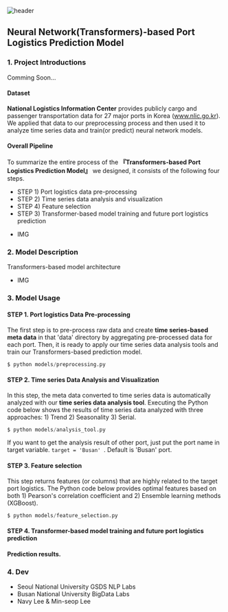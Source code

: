 ![header](https://capsule-render.vercel.app/api?type=waving&color=gradient&height=300&section=header&text=%20ROK%20Port%20Logistics%20Forecast&fontColor=317589&fontSize=60)


## Neural Network(Transformers)-based Port Logistics Prediction Model 

### 1. Project Introductions

Comming Soon...

#### Dataset
**National Logistics Information Center** provides publicly cargo and passenger transportation data for 27 major ports in Korea (www.nlic.go.kr). We applied that data to our preprocessing process and then used it to analyze time series data and train(or predict) neural network models. 

#### Overall Pipeline
To summarize the entire process of the **『Transformers-based Port Logistics Prediction Model』** we designed, it consists of the following four steps.
  - STEP 1) Port logistics data pre-processing
  - STEP 2) Time series data analysis and visualization
  - STEP 4) Feature selection
  - STEP 3) Transformer-based model training and future port logistics prediction

+ IMG

### 2. Model Description

Transformers-based model architecture

+ IMG

### 3. Model Usage

#### STEP 1. Port logistics Data Pre-processing
The first step is to pre-process raw data and create **time series-based meta data** in that 'data' directory by aggregating pre-processed data for each port. Then, it is ready to apply our time series data analysis tools and train our Transformers-based prediction model.

```python
$ python models/preprocessing.py
```

#### STEP 2. Time series Data Analysis and Visualization
In this step, the meta data converted to time series data is automatically analyzed with our **time series data analysis tool**. Executing the Python code below shows the results of time series data analyzed with three approaches: 1) Trend 2) Seasonality 3) Serial.

 ```python
$ python models/analysis_tool.py
```

If you want to get the analysis result of other port, just put the port name in target variable. ```target = 'Busan' ```. Default is 'Busan' port.

#### STEP 3. Feature selection
This step returns features (or columns) that are highly related to the target port logistics. The Python code below provides optimal features based on both 1) Pearson's correlation coefficient and 2) Ensemble learning methods (XGBoost).

 ```python
$ python models/feature_selection.py
```

#### STEP 4. Transformer-based model training and future port logistics prediction

#### Prediction results.


### 4. Dev
  - Seoul National University GSDS NLP Labs
  - Busan National University BigData Labs
  - Navy Lee & Min-seop Lee
